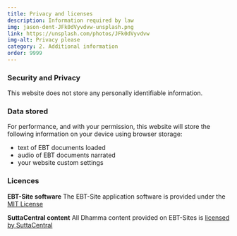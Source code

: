 ```yaml
---
title: Privacy and licenses
description: Information required by law
img: jason-dent-JFk0dVyvdvw-unsplash.png
link: https://unsplash.com/photos/JFk0dVyvdvw
img-alt: Privacy please
category: 2. Additional information
order: 9999
---
```


### Security and Privacy

This website does not store any personally identifiable information.

### Data stored

For performance, and with your permission,
this website will store the following information on your device
using browser storage:

* text of EBT documents loaded
* audio of EBT documents narrated
* your website custom settings

### Licences

**EBT-Site software**
The EBT-Site application software is provided under the
[MIT License](https://github.com/sc-voice/sc-voice_net/blob/main/LICENSE)

**SuttaCentral content**
All Dhamma content provided on EBT-Sites is 
[licensed by SuttaCentral](https://suttacentral.net/licensing)
